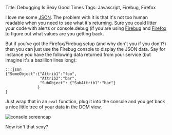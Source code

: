 Title: Debugging Is Sexy Good Times
Tags: Javascript, Firebug, Firefox

I love me some [JSON](http://json.org "JavaScript Object Notation").
The problem with it is that it's not too human readable when you need to
see what it's returning. Sure you could litter your code with alerts or
console.debug (if you are using
[Firebug](http://www.getfirebug.com "Awesome JavaScript debugger") and
[Firefox](http://www.getfirefox.com "Awesome web browser") to figure
out what values are you getting back.

But if you've got the Firefox/Firebug setup (and why don't you if you
don't?) then you can just use the Firebug console to display the JSON
data. Say for instance you have the following data returned from your
service (but imagine it's a bazillion lines long):

    :::json
    {"SomeObject":{"Attrib1":"foo",
                   "Attrib2":"bar",
                   "SubObject": {"SubAttrib1":"bar"}
                  }
    }

Just wrap that in an `eval` function, plug it into the console and you
get back a nice little tree of your data in the DOM view.

![console screencap]({filename}/images/5.png)

Now isn't that sexy?

